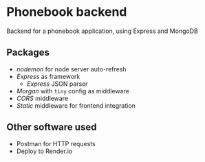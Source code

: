 # Phonebook backend

Backend for a phonebook application, using Express and MongoDB

## Packages

- *nodemon* for node server auto-refresh
- *Express* as framework
  - *Express* JSON parser
- *Morgan* with `tiny` config as middleware
- *CORS* middleware
- *Static* middleware for frontend integration
<!-- DOTENV -->

## Other software used

- Postman for HTTP requests
- Deploy to Render.io  
  